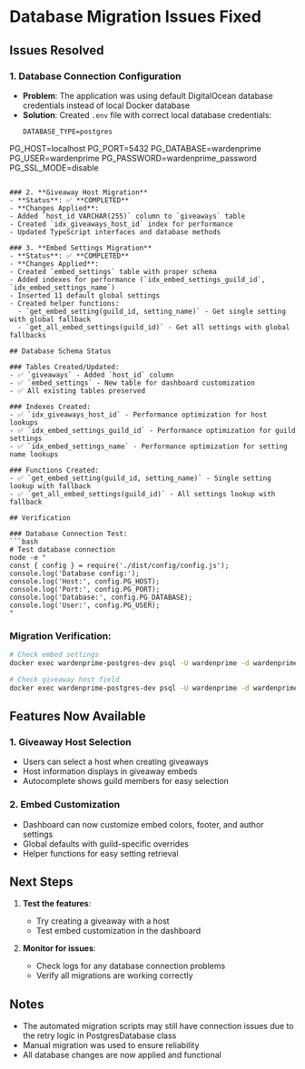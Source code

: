 # Database Migration Issues Fixed

## Issues Resolved

### 1. **Database Connection Configuration**
- **Problem**: The application was using default DigitalOcean database credentials instead of local Docker database
- **Solution**: Created `.env` file with correct local database credentials:
  ```
  DATABASE_TYPE=postgres
PG_HOST=localhost
PG_PORT=5432
PG_DATABASE=wardenprime
PG_USER=wardenprime
PG_PASSWORD=wardenprime_password
PG_SSL_MODE=disable
  ```

### 2. **Giveaway Host Migration**
- **Status**: ✅ **COMPLETED**
- **Changes Applied**:
  - Added `host_id VARCHAR(255)` column to `giveaways` table
  - Created `idx_giveaways_host_id` index for performance
  - Updated TypeScript interfaces and database methods

### 3. **Embed Settings Migration**
- **Status**: ✅ **COMPLETED**
- **Changes Applied**:
  - Created `embed_settings` table with proper schema
  - Added indexes for performance (`idx_embed_settings_guild_id`, `idx_embed_settings_name`)
  - Inserted 11 default global settings
  - Created helper functions:
    - `get_embed_setting(guild_id, setting_name)` - Get single setting with global fallback
    - `get_all_embed_settings(guild_id)` - Get all settings with global fallbacks

## Database Schema Status

### Tables Created/Updated:
- ✅ `giveaways` - Added `host_id` column
- ✅ `embed_settings` - New table for dashboard customization
- ✅ All existing tables preserved

### Indexes Created:
- ✅ `idx_giveaways_host_id` - Performance optimization for host lookups
- ✅ `idx_embed_settings_guild_id` - Performance optimization for guild settings
- ✅ `idx_embed_settings_name` - Performance optimization for setting name lookups

### Functions Created:
- ✅ `get_embed_setting(guild_id, setting_name)` - Single setting lookup with fallback
- ✅ `get_all_embed_settings(guild_id)` - All settings lookup with fallback

## Verification

### Database Connection Test:
```bash
# Test database connection
node -e "
const { config } = require('./dist/config/config.js');
console.log('Database config:');
console.log('Host:', config.PG_HOST);
console.log('Port:', config.PG_PORT);
console.log('Database:', config.PG_DATABASE);
console.log('User:', config.PG_USER);
"
```

### Migration Verification:
```bash
# Check embed settings
docker exec wardenprime-postgres-dev psql -U wardenprime -d wardenprime -c "SELECT COUNT(*) FROM embed_settings;"

# Check giveaway host field
docker exec wardenprime-postgres-dev psql -U wardenprime -d wardenprime -c "\d giveaways"
```

## Features Now Available

### 1. **Giveaway Host Selection**
- Users can select a host when creating giveaways
- Host information displays in giveaway embeds
- Autocomplete shows guild members for easy selection

### 2. **Embed Customization**
- Dashboard can now customize embed colors, footer, and author settings
- Global defaults with guild-specific overrides
- Helper functions for easy setting retrieval

## Next Steps

1. **Test the features**:
   - Try creating a giveaway with a host
   - Test embed customization in the dashboard

2. **Monitor for issues**:
   - Check logs for any database connection problems
   - Verify all migrations are working correctly

## Notes

- The automated migration scripts may still have connection issues due to the retry logic in PostgresDatabase class
- Manual migration was used to ensure reliability
- All database changes are now applied and functional
